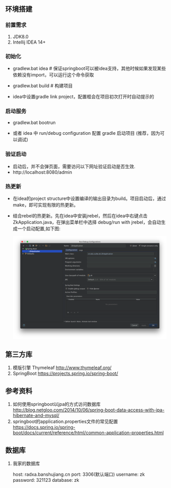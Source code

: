 ﻿## 环境搭建

### 前置需求

1. JDK8.0
2. Intellij IDEA 14+

### 初始化

+ gradlew.bat idea  # 保证springboot可以被idea支持，其他时候如果发现某些依赖没有import，可以运行这个命令获取

+ gradlew.bat build # 构建项目

+ idea中设置gradle link project，配置框会在项目初次打开时自动提示的

### 启动服务

+ gradlew.bat bootrun

+ 或者 idea 中 run/debug configuration 配置 gradle 启动项目 (推荐，因为可以调试)

### 验证启动
+ 启动后，并不会弹页面，需要访问以下网址验证启动是否生效.
+ http://localhost:8080/admin

### 热更新

+ 在idea的project structure中设置编译的输出目录为build。项目启动后，通过make，即可实现有限的热更新。
+ 结合rebel的热更新。先在idea中安装jrebel，然后在idea中右键点击ZkApplication.java，在弹出菜单栏中选择 debug/run with jrebel，会自动生成一个启动配置,如下图:

    ![jrebel配置](./doc/img/hotswapconfigure.png)

## 第三方库

1. 模版引擎 Thymeleaf http://www.thymeleaf.org/
2. SpringBoot https://projects.spring.io/spring-boot/

## 参考资料

1. 如何使用springboot以jpa的方式访问数据库 http://blog.netgloo.com/2014/10/06/spring-boot-data-access-with-jpa-hibernate-and-mysql/
2. springboot的application.properties文件的常见配置 https://docs.spring.io/spring-boot/docs/current/reference/html/common-application-properties.html

## 数据库

1. 我家的数据库

    host: radxa.banshujiang.cn
    port: 3306(默认端口)
    username: zk
    password: 321123
    database: zk